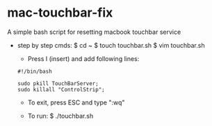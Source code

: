 # mac-touchbar-fix
A simple bash script for resetting macbook touchbar service


- step by step cmds:
  $ cd ~
  $ touch touchbar.sh
  $ vim touchbar.sh

    - Press I (insert) and add following lines:
    
    ```
    #!/bin/bash
    
    sudo pkill TouchBarServer;
    sudo killall "ControlStrip";
    ```
    - To exit, press ESC and type ":wq"
  
  - To run:
  $ ./touchbar.sh
